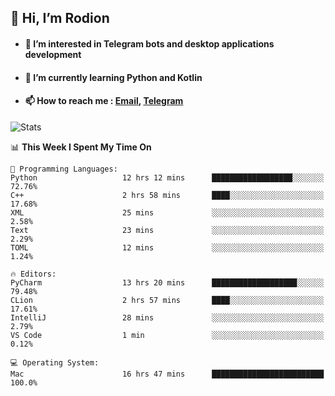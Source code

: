 ## 👋 Hi, I’m Rodion
- #### 👀 I’m interested in Telegram bots and desktop applications development
- #### 🌱 I’m currently learning Python and Kotlin
- #### 📫 How to reach me : [Email](mailto:me@lavn.ml), [Telegram](https://t.me/fast_geek)

![Stats](https://github-readme-stats.vercel.app/api?username=fast-geek&show_icons=true&theme=react&hide=issues&count_private=true&layout=compact)


<!--START_SECTION:waka-->
📊 **This Week I Spent My Time On** 

```text
💬 Programming Languages: 
Python                   12 hrs 12 mins      ██████████████████░░░░░░░   72.76% 
C++                      2 hrs 58 mins       ████░░░░░░░░░░░░░░░░░░░░░   17.68% 
XML                      25 mins             ░░░░░░░░░░░░░░░░░░░░░░░░░   2.58% 
Text                     23 mins             ░░░░░░░░░░░░░░░░░░░░░░░░░   2.29% 
TOML                     12 mins             ░░░░░░░░░░░░░░░░░░░░░░░░░   1.24%

🔥 Editors: 
PyCharm                  13 hrs 20 mins      ███████████████████░░░░░░   79.48% 
CLion                    2 hrs 57 mins       ████░░░░░░░░░░░░░░░░░░░░░   17.61% 
IntelliJ                 28 mins             ░░░░░░░░░░░░░░░░░░░░░░░░░   2.79% 
VS Code                  1 min               ░░░░░░░░░░░░░░░░░░░░░░░░░   0.12%

💻 Operating System: 
Mac                      16 hrs 47 mins      █████████████████████████   100.0%

```


<!--END_SECTION:waka-->
